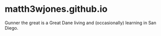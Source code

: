 # matth3wjones.github.io
Gunner the great is a Great Dane living and (occasionally) learning in San Diego.
